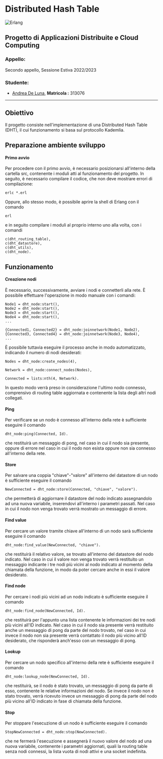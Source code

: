 # Distributed Hash Table
![Erlang](https://img.shields.io/badge/Erlang-red.svg?style=flat-square&logo=erlang)

## Progetto di Applicazioni Distribuite e Cloud Computing

### Appello:
Secondo appello, Sessione Estiva 2022/2023

### Studente:
* [Andrea De Luna](https://github.com/andreadeluna), **Matricola :** 313076

-----------------------------------------------------
## Obiettivo
Il progetto consiste nell'implementazione di una Distributed Hash Table (DHT), il cui funzionamento si basa sul protocollo Kademlia.


## Preparazione ambiente sviluppo

#### Primo avvio
Per procedere con il primo avvio, è necessario posizionarsi all'interno della cartella src, contenente i moduli atti al funzionamento del progetto.
In seguito, è necessario compilare il codice, che non deve mostrare errori di compilazione:

```
erlc *.erl
```

Oppure, allo stesso modo, è possibile aprire la shell di Erlang con il comando

```
erl
```

e in seguito compilare i moduli al proprio interno uno alla volta, con i comandi

```
c(dht_routing_table),
c(dht_datastore),
c(dht_utils),
c(dht_node).
```
## Funzionamento
#### Creazione nodi
È necessario, successivamente, avviare i nodi e connetterli alla rete. È possibile effettuare
l'operazione in modo manuale con i comandi:

```
Node1 = dht_node:start(),
Node2 = dht_node:start(),
Node3 = dht_node:start(),
Node4 = dht_node:start(),
...

{Connected1, Connected2} = dht_node:joinnetwork(Node1, Node2),
{Connected3, Connected4} = dht_node:joinnetwork(Node3, Node4),
...
```

È possibile tuttavia eseguire il processo anche in modo automatizzato, indicando il numero di nodi desiderati:

```
Nodes = dht_node:create_nodes(4),

Network = dht_node:connect_nodes(Nodes),

Connected = lists:nth(4, Network).
```

In questo modo verrà preso in considerazione l'ultimo nodo connesso, comprensivo di routing table aggiornata e contenente la lista degli altri nodi collegati.

#### Ping
Per verificare se un nodo è connesso all'interno della rete è sufficiente eseguire il comando

```
dht_node:ping(Connected, Id).
```

che restituirà un messaggio di pong, nel caso in cui il nodo sia presente, oppure di errore nel caso in cui il nodo non esista oppure non sia connesso all'interno della rete.

#### Store
Per salvare una coppia "chiave"-"valore" all'interno del datastore di un nodo è sufficiente eseguire il comando

```
NewConnected = dht_node:store(Connected, "chiave", "valore").
```

che permetterà di aggiornare il datastore del nodo indicato assegnandolo ad una nuova variabile, inserendovi all'interno i parametri passati.
Nel caso in cui il nodo non venga trovato verrà mostrato un messaggio di errore.

#### Find value
Per cercare un valore tramite chiave all'interno di un nodo sarà sufficiente eseguire il comando

```
dht_node:find_value(NewConnected, "chiave").
```

che restituirà il relativo valore, se trovato all'interno del datastore del nodo indicato.
Nel caso in cui il valore non venga trovato verrà restituito un messaggio indicante i tre nodi più vicini al
nodo indicato al momento della chiamata della funzione, in modo da poter cercare anche in essi il valore desiderato.

#### Find node
Per cercare i nodi più vicini ad un nodo indicato è sufficiente eseguire il comando

```
dht_node:find_node(NewConnected, Id).
```

che restituirà per l'appunto una lista contenente le informazioni dei tre nodi più vicini all'ID indicato.
Nel caso in cui il nodo sia presente verrà restituito anche un messaggio di pong da parte del nodo trovato,
nel caso in cui invece il nodo non sia presente verrà contattato il nodo più vicino all'ID desiderato,
che risponderà anch'esso con un messaggio di pong.

#### Lookup
Per cercare un nodo specifico all'interno della rete è sufficiente eseguire il comando

```
dht_node:lookup_node(NewConnected, Id).
```

che restituirà, se il nodo è stato trovato, un messaggio di pong da parte di esso, contenente le relative informazioni del nodo.
Se invece il nodo non è stato trovato, verrà ricevuto invece un messaggio di pong da parte del nodo più vicino all'ID indicato
in fase di chiamata della funzione.

#### Stop
Per stoppare l'esecuzione di un nodo è sufficiente eseguire il comando 

```
StopNewConnected = dht_node:stop(NewConnected).
```

che ne fermerà l'esecuzione e assegnerà il nuovo valore del nodo ad una nuova variabile, 
contenente i parametri aggiornati, quali la routing table senza nodi connessi, la lista vuota di nodi attivi 
e una socket indefinita.
